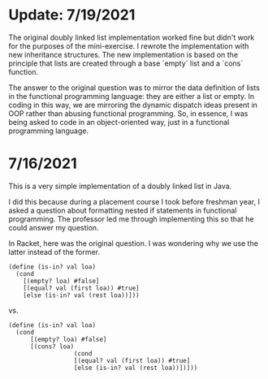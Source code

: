 <h1> Update: 7/19/2021 </h1>
The original doubly linked list implementation worked fine but didn't work for the purposes of the mini-exercise. I rewrote the implementation with new inheritance structures.
The new implementation is based on the principle that lists are created through a base `empty` list and a `cons` function. 

The answer to the original question was to mirror the data definition of lists in the functional programming language: they are either a list or empty. In coding in this way, we are mirroring the dynamic dispatch ideas present in OOP rather than abusing functional programming. So, in essence, I was being asked to code in an object-oriented way, just in a functional programming language. 

<h1> 7/16/2021 </h1>
This is a very simple implementation of a doubly linked list in Java.

I did this because during a placement course I took before freshman year, I asked a question about formatting nested if statements in functional programming. 
The professor led me through implementing this so that he could answer my question.

In Racket, here was the original question. I was wondering why we use the latter instead of the former. 
```
(define (is-in? val loa)
  (cond
    [(empty? loa) #false]
    [(equal? val (first loa)) #true]
    [else (is-in? val (rest loa))]))
```
vs. 
```
(define (is-in? val loa)
  (cond
      [(empty? loa) #false]
      [(cons? loa) 
                  (cond 
                  [(equal? val (first loa)) #true]
                  [else (is-in? val (rest loa))])]))
```


